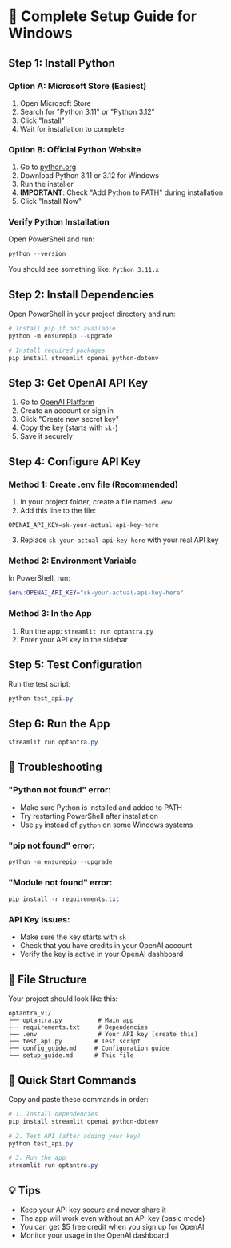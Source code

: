 # 🚀 Complete Setup Guide for Windows

## Step 1: Install Python

### Option A: Microsoft Store (Easiest)
1. Open Microsoft Store
2. Search for "Python 3.11" or "Python 3.12"
3. Click "Install"
4. Wait for installation to complete

### Option B: Official Python Website
1. Go to [python.org](https://www.python.org/downloads/)
2. Download Python 3.11 or 3.12 for Windows
3. Run the installer
4. **IMPORTANT**: Check "Add Python to PATH" during installation
5. Click "Install Now"

### Verify Python Installation
Open PowerShell and run:
```powershell
python --version
```
You should see something like: `Python 3.11.x`

## Step 2: Install Dependencies

Open PowerShell in your project directory and run:
```powershell
# Install pip if not available
python -m ensurepip --upgrade

# Install required packages
pip install streamlit openai python-dotenv
```

## Step 3: Get OpenAI API Key

1. Go to [OpenAI Platform](https://platform.openai.com/api-keys)
2. Create an account or sign in
3. Click "Create new secret key"
4. Copy the key (starts with `sk-`)
5. Save it securely

## Step 4: Configure API Key

### Method 1: Create .env file (Recommended)
1. In your project folder, create a file named `.env`
2. Add this line to the file:
```
OPENAI_API_KEY=sk-your-actual-api-key-here
```
3. Replace `sk-your-actual-api-key-here` with your real API key

### Method 2: Environment Variable
In PowerShell, run:
```powershell
$env:OPENAI_API_KEY="sk-your-actual-api-key-here"
```

### Method 3: In the App
1. Run the app: `streamlit run optantra.py`
2. Enter your API key in the sidebar

## Step 5: Test Configuration

Run the test script:
```powershell
python test_api.py
```

## Step 6: Run the App

```powershell
streamlit run optantra.py
```

## 🔧 Troubleshooting

### "Python not found" error:
- Make sure Python is installed and added to PATH
- Try restarting PowerShell after installation
- Use `py` instead of `python` on some Windows systems

### "pip not found" error:
```powershell
python -m ensurepip --upgrade
```

### "Module not found" error:
```powershell
pip install -r requirements.txt
```

### API Key issues:
- Make sure the key starts with `sk-`
- Check that you have credits in your OpenAI account
- Verify the key is active in your OpenAI dashboard

## 📁 File Structure
Your project should look like this:
```
optantra_v1/
├── optantra.py          # Main app
├── requirements.txt     # Dependencies
├── .env                 # Your API key (create this)
├── test_api.py         # Test script
├── config_guide.md     # Configuration guide
└── setup_guide.md      # This file
```

## 🎯 Quick Start Commands

Copy and paste these commands in order:

```powershell
# 1. Install dependencies
pip install streamlit openai python-dotenv

# 2. Test API (after adding your key)
python test_api.py

# 3. Run the app
streamlit run optantra.py
```

## 💡 Tips

- Keep your API key secure and never share it
- The app will work even without an API key (basic mode)
- You can get $5 free credit when you sign up for OpenAI
- Monitor your usage in the OpenAI dashboard 